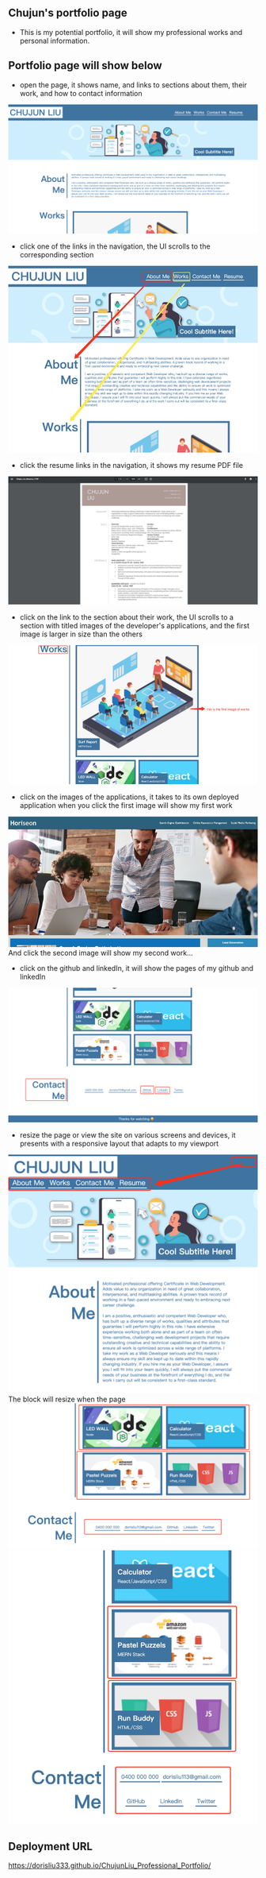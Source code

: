 ## Chujun's portfolio page

* This is my potential portfolio, it will show my professional works and personal information.

## Portfolio page will show below
* open the page, it shows name, and links to sections about them, their work, and how to contact information
<img src="./images/readme01.png">

* click one of the links in the navigation, the UI scrolls to the corresponding section
<img src="./images/readme02.png">

* click the resume links in the navigation, it shows my resume PDF file
<img src="./images/readme-resume.png">

* click on the link to the section about their work, the UI scrolls to a section with titled images of the developer's applications, and the first image is  larger in size than the others
<img src="./images/readme03.png">

* click on the images of the applications, it takes to its own deployed application
when you click the first image will show my first work
<img src="./images/readme04.png">
And click the second image will show my second work...

* click on the github and linkedIn, it will show the pages of my github and linkedIn
<img src="./images/readme05.png">

* resize the page or view the site on various screens and devices, it presents with a responsive layout that adapts to my viewport
<img src="./images/readme06.png">
The block will resize when the page
<img src="./images/readme07.png">
<img src="./images/readme08.png">


## Deployment URL
https://dorisliu333.github.io/ChujunLiu_Professional_Portfolio/